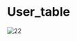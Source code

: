 # User_table
![22](https://github.com/21shubiitbbs/User_table/assets/102586133/5c6ab8e9-8e92-438f-adc2-d854cfe771ab)
